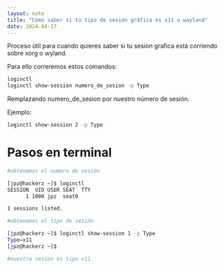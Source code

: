 ```yaml
---
layout: note
title: "Como saber si tu tipo de sesión gráfica es x11 o wayland"
date: 2024-04-17
---
```


Proceso útil para cuando quieres saber si tu sesión grafica está corriendo sobre xorg o wyland.

Para ello correremos estos comandos:

```bash
loginctl
loginctl show-session numero_de_sesion -p Type
```

Remplazando numero_de_sesion por nuestro número de sesión.

Ejemplo:

```bash
loginctl show-session 2 -p Type
```

# Pasos en terminal

```bash
#obtenemos el numero de sesión

[jpz@hackerz ~]$ loginctl
SESSION  UID USER SEAT  TTY
      1 1000 jpz  seat0 

1 sessions listed.

#obtenemos el tipo de sesión

[jpz@hackerz ~]$ loginctl show-session 1 -p Type
Type=x11
[jpz@hackerz ~]$ 

#nuestra sesion es tipo x11
```